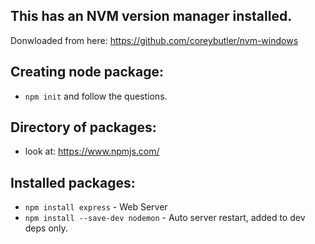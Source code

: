 ## This has an NVM version manager installed.

Donwloaded from here: https://github.com/coreybutler/nvm-windows

## Creating node package:
- `npm init` and follow the questions.

## Directory of packages: 
- look at: https://www.npmjs.com/

## Installed packages:
- `npm install express` - Web Server
- `npm install --save-dev nodemon` - Auto server restart, added to dev deps only.